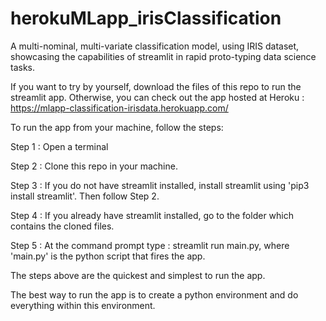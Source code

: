 # herokuMLapp_irisClassification
A multi-nominal, multi-variate classification model, using IRIS dataset, showcasing the capabilities of streamlit in rapid proto-typing data science tasks.  

If you want to try by yourself, download the files of this repo to run the streamlit app.
Otherwise, you can check out the app hosted at Heroku :  https://mlapp-classification-irisdata.herokuapp.com/


To run the app from your machine, follow the steps:

Step 1 : Open  a terminal

Step 2 : Clone this repo in your  machine.

Step 3 : If you do not have streamlit installed, install streamlit using 'pip3  install streamlit'.  Then follow Step 2.

Step 4 : If you already have streamlit installed, go to the folder which contains the cloned files.

Step 5 : At the command prompt type : streamlit run main.py, where 'main.py' is the python script that fires the app. 


The steps above are the quickest and simplest to run the app. 

The best way to run the app is to create a python environment and do everything within this environment.       
